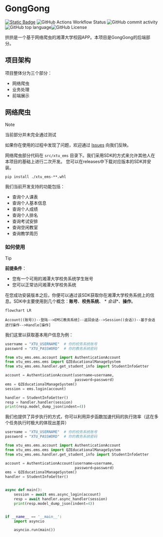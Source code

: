 # GongGong

[![Static Badge](https://img.shields.io/badge/sky31%20studio-red)](https://github.com/sky31studio) ![GitHub Actions Workflow Status](https://img.shields.io/github/actions/workflow/status/sky31studio/GongGong/xtu-ems-sdk-test.yml)  ![GitHub commit activity](https://img.shields.io/github/commit-activity/w/sky31studio/GongGong)![GitHub top language](https://img.shields.io/github/languages/top/sky31studio/GongGong)![GitHub License](https://img.shields.io/github/license/sky31studio/GongGong)

拱拱是一个基于网络爬虫的湘潭大学校园APP。本项目是GongGong的后端部分。

## 项目架构

项目整体分为三个部分：

- 网络爬虫
- 业务处理
- 前端展示

## 网络爬虫

> [!NOTE]
>
> 当前部分并未完全通过测试
>
> 如果你在使用的过程中发现了问题，欢迎通过 [Issues](https://github.com/sky31studio/GongGong/issues) 向我们反映。


网络爬虫部分代码在 `src/xtu_ems` 目录下。我们采用SDK的方式来允许其他人在本项目的基础上进行二次开发。
您可以在releases中下载对应版本的SDK并安装。

```shell
pip install ./xtu_ems-**.whl
```

我们当前开发支持的功能包括：

- 查询个人课表
- 查询个人基本信息
- 查询个人成绩
- 查询个人排名
- 查询考试安排
- 查询空闲教室
- 查询教学周历

### 如何使用

> [!TIP]
>
> **前提条件**：
>
> - 您有一个可用的湘潭大学校务系统学生账号
> - 您可以正常访问湘潭大学校务系统

在您成功安装版本之后，你便可以通过该SDK获取你在湘潭大学校务系统上的信息。SDK中主要使用到几个概念：**账号**、**校务系统**、 *
*会话**、**操作**。

```mermaid
flowchart LR

Account((账号))--登陆-->EMS[教务系统]--返回会话-->Session((会话))--基于会话进行操作-->Handle[操作]
```

我们这里以获取基本用户信息为例：

```python
username = "XTU_USERNAME"  # 你的校务系统账号
password = "XTU_PASSWORD"  # 你的教务系统密码

from xtu_ems.ems.account import AuthenticationAccount
from xtu_ems.ems.ems import QZEducationalManageSystem
from xtu_ems.ems.handler.get_student_info import StudentInfoGetter

account = AuthenticationAccount(username=username,
                                password=password)
ems = QZEducationalManageSystem()
session = ems.login(account)

handler = StudentInfoGetter()
resp = handler.handler(session)
print(resp.model_dump_json(indent=4))
```

我们也提供了异步执行的方式，你可以利用异步函数加速代码的执行效率（这在多个任务执行时极大的体现出差异）

```python
username = "XTU_USERNAME"  # 你的校务系统账号
password = "XTU_PASSWORD"  # 你的教务系统密码

from xtu_ems.ems.account import AuthenticationAccount
from xtu_ems.ems.ems import QZEducationalManageSystem
from xtu_ems.ems.handler.get_student_info import StudentInfoGetter

account = AuthenticationAccount(username=username,
                                password=password)
ems = QZEducationalManageSystem()
handler = StudentInfoGetter()


async def main():
    session = await ems.async_login(account)
    resp = await handler.async_handler(session)
    print(resp.model_dump_json(indent=4))


if __name__ == '__main__':
    import asyncio

    asyncio.run(main())
```


